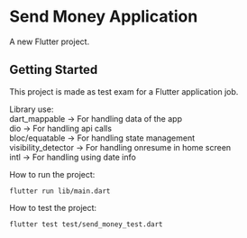 # Send Money Application

A new Flutter project.

## Getting Started

This project is made as test exam for a Flutter application job.

Library use: <br />
dart_mappable -> For handling data of the app <br />
dio -> For handling api calls <br />
bloc/equatable -> For handling state management <br />
visibility_detector -> For handling onresume in home screen <br />
intl -> For handling using date info <br />

How to run the project:
```
flutter run lib/main.dart
```

How to test the project:
```
flutter test test/send_money_test.dart
```
